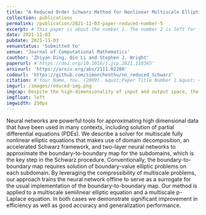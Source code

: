 ```yaml
---
title: "A Reduced Order Schwarz Method for Nonlinear Multiscale Elliptic Equations Based on Two-Layer Neural Networks"
collection: publications
permalink: /publication/2021-11-03-paper-reduced-number-5
excerpt: #'This paper is about the number 1. The number 2 is left for future work.'
date: 2021-11-03
pubdate: 2021-11-03
venuestatus: 'Submitted to'
venue: 'Journal of Computational Mathematics'
cauthor: 'Zhiyan Ding, Qin Li and Stephen J. Wright'
paperurl: #'https://doi.org/10.1016/j.jcp.2021.110365'
arxivurl: 'https://arxiv.org/abs/2111.02280'
codeurl: 'https://github.com/simonchenthu/nn_reduced_Schwarz'
citation: #'Your Name, You. (2009). &quot;Paper Title Number 1.&quot; <i>Journal 1</i>. 1(1).'
imgurl: /images/reduced-img.png
imgcap: Despite the high-dimensionality of input and output space, the boundary-to-boundary operator in Schwarz iteration is an essentially low-dimensional operator that can be efficiently approximated by neural networks
imgfloat: left
imgwidth: 250px
---
```

Neural networks are powerful tools for approximating high dimensional data that have been used in many contexts, including solution of partial differential equations (PDEs). We describe a solver for multiscale fully nonlinear elliptic equations that makes use of domain decomposition, an accelerated Schwarz framework, and two-layer neural networks to approximate the boundary-to-boundary map for the subdomains, which is the key step in the Schwarz procedure. Conventionally, the boundary-to-boundary map requires solution of boundary-value elliptic problems on each subdomain. By leveraging the compressibility of multiscale problems, our approach trains the neural network offline to serve as a surrogate for the usual implementation of the boundary-to-boundary map. Our method is applied to a multiscale semilinear elliptic equation and a multiscale p-Laplace equation. In both cases we demonstrate significant improvement in efficiency as well as good accuracy and generalization performance.
